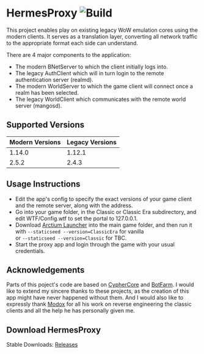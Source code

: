 # HermesProxy ![Build](https://github.com/WowLegacyCore/HermesProxy/actions/workflows/Build_Proxy.yml/badge.svg)

This project enables play on existing legacy WoW emulation cores using the modern clients. It serves as a translation layer, converting all network traffic to the appropriate format each side can understand.

There are 4 major components to the application:
- The modern BNetServer to which the client initially logs into.
- The legacy AuthClient which will in turn login to the remote authentication server (realmd). 
- The modern WorldServer to which the game client will connect once a realm has been selected. 
- The legacy WorldClient which communicates with the remote world server (mangosd).

## Supported Versions

| Modern Versions | Legacy Versions |
|-----------------|-----------------|
| 1.14.0          | 1.12.1          |
| 2.5.2           | 2.4.3           |

## Usage Instructions

- Edit the app's config to specify the exact versions of your game client and the remote server, along with the address.
- Go into your game folder, in the Classic or Classic Era subdirectory, and edit WTF/Config.wtf to set the portal to 127.0.0.1.
- Download [Arctium Launcher](https://github.com/Arctium/WoW-Launcher/releases/tag/latest) into the main game folder, and then run it  
with `--staticseed --version=ClassicEra` for vanilla  
or `--staticseed --version=Classic` for TBC.
- Start the proxy app and login through the game with your usual credentials.

## Acknowledgements

Parts of this poject's code are based on [CypherCore](https://github.com/CypherCore/CypherCore) and [BotFarm](https://github.com/jackpoz/BotFarm). I would like to extend my sincere thanks to these projects, as the creation of this app might have never happened without them. And I would also like to expressly thank [Modox](https://github.com/mdx7) for all his work on reverse engineering the classic clients and all the help he has personally given me. 

## Download HermesProxy
Stable Downloads: [Releases](https://github.com/WowLegacyCore/HermesProxy/releases)
